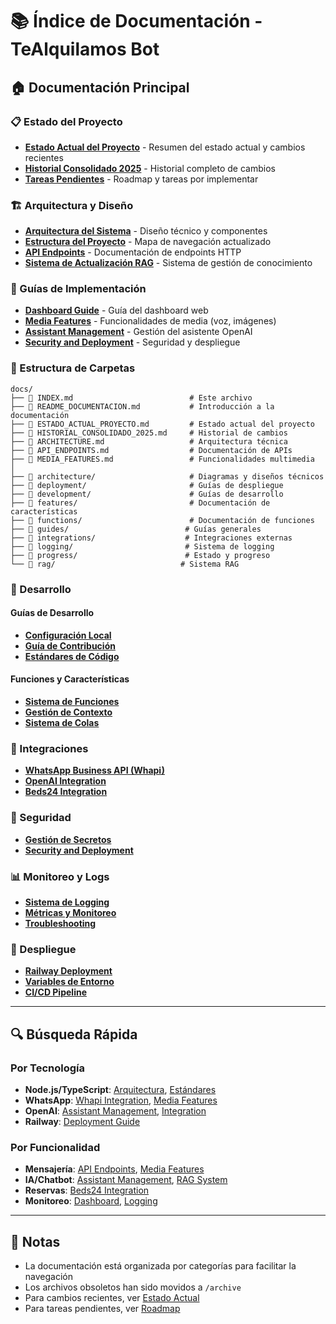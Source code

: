 # 📚 Índice de Documentación - TeAlquilamos Bot

## 🏠 Documentación Principal

### 📋 Estado del Proyecto
- [**Estado Actual del Proyecto**](./ESTADO_ACTUAL_PROYECTO.md) - Resumen del estado actual y cambios recientes
- [**Historial Consolidado 2025**](./HISTORIAL_CONSOLIDADO_2025.md) - Historial completo de cambios
- [**Tareas Pendientes**](./progress/TAREAS_PENDIENTES.md) - Roadmap y tareas por implementar

### 🏗️ Arquitectura y Diseño
- [**Arquitectura del Sistema**](./ARCHITECTURE.md) - Diseño técnico y componentes
- [**Estructura del Proyecto**](./architecture/PROJECT_STRUCTURE_UPDATED.md) - Mapa de navegación actualizado
- [**API Endpoints**](./API_ENDPOINTS.md) - Documentación de endpoints HTTP
- [**Sistema de Actualización RAG**](./SISTEMA_ACTUALIZACION_RAG.md) - Sistema de gestión de conocimiento

### 🚀 Guías de Implementación
- [**Dashboard Guide**](./DASHBOARD_GUIDE.md) - Guía del dashboard web
- [**Media Features**](./MEDIA_FEATURES.md) - Funcionalidades de media (voz, imágenes)
- [**Assistant Management**](./ASSISTANT_MANAGEMENT.md) - Gestión del asistente OpenAI
- [**Security and Deployment**](./SECURITY_AND_DEPLOYMENT.md) - Seguridad y despliegue

### 📁 Estructura de Carpetas

```
docs/
├── 📄 INDEX.md                          # Este archivo
├── 📄 README_DOCUMENTACION.md           # Introducción a la documentación
├── 📄 ESTADO_ACTUAL_PROYECTO.md         # Estado actual del proyecto
├── 📄 HISTORIAL_CONSOLIDADO_2025.md     # Historial de cambios
├── 📄 ARCHITECTURE.md                   # Arquitectura técnica
├── 📄 API_ENDPOINTS.md                  # Documentación de APIs
├── 📄 MEDIA_FEATURES.md                 # Funcionalidades multimedia
│
├── 📁 architecture/                     # Diagramas y diseños técnicos
├── 📁 deployment/                       # Guías de despliegue
├── 📁 development/                      # Guías de desarrollo
├── 📁 features/                         # Documentación de características
├── 📁 functions/                        # Documentación de funciones
├── 📁 guides/                          # Guías generales
├── 📁 integrations/                    # Integraciones externas
├── 📁 logging/                         # Sistema de logging
├── 📁 progress/                        # Estado y progreso
└── 📁 rag/                            # Sistema RAG
```

### 🔧 Desarrollo

#### Guías de Desarrollo
- [**Configuración Local**](./development/LOCAL_SETUP.md)
- [**Guía de Contribución**](./development/CONTRIBUTING.md)
- [**Estándares de Código**](./development/CODE_STANDARDS.md)

#### Funciones y Características
- [**Sistema de Funciones**](./functions/FUNCTION_SYSTEM.md)
- [**Gestión de Contexto**](./functions/CONTEXT_MANAGEMENT.md)
- [**Sistema de Colas**](./features/QUEUE_SYSTEM.md)

### 🔌 Integraciones

- [**WhatsApp Business API (Whapi)**](./integrations/WHAPI.md)
- [**OpenAI Integration**](./integrations/OPENAI.md)
- [**Beds24 Integration**](./integrations/BEDS24.md)

### 🔐 Seguridad

- [**Gestión de Secretos**](./security/SECRETS_MANAGEMENT_GUIDE.md)
- [**Security and Deployment**](./SECURITY_AND_DEPLOYMENT.md)

### 📊 Monitoreo y Logs

- [**Sistema de Logging**](./logging/LOGGING_SYSTEM.md)
- [**Métricas y Monitoreo**](./logging/METRICS.md)
- [**Troubleshooting**](./guides/TROUBLESHOOTING.md)

### 🚀 Despliegue

- [**Railway Deployment**](./deployment/RAILWAY.md)
- [**Variables de Entorno**](./deployment/ENVIRONMENT_VARIABLES.md)
- [**CI/CD Pipeline**](./deployment/CI_CD.md)

---

## 🔍 Búsqueda Rápida

### Por Tecnología
- **Node.js/TypeScript**: [Arquitectura](./ARCHITECTURE.md), [Estándares](./development/CODE_STANDARDS.md)
- **WhatsApp**: [Whapi Integration](./integrations/WHAPI.md), [Media Features](./MEDIA_FEATURES.md)
- **OpenAI**: [Assistant Management](./ASSISTANT_MANAGEMENT.md), [Integration](./integrations/OPENAI.md)
- **Railway**: [Deployment Guide](./deployment/RAILWAY.md)

### Por Funcionalidad
- **Mensajería**: [API Endpoints](./API_ENDPOINTS.md), [Media Features](./MEDIA_FEATURES.md)
- **IA/Chatbot**: [Assistant Management](./ASSISTANT_MANAGEMENT.md), [RAG System](./SISTEMA_ACTUALIZACION_RAG.md)
- **Reservas**: [Beds24 Integration](./integrations/BEDS24.md)
- **Monitoreo**: [Dashboard](./DASHBOARD_GUIDE.md), [Logging](./logging/LOGGING_SYSTEM.md)

---

## 📝 Notas

- La documentación está organizada por categorías para facilitar la navegación
- Los archivos obsoletos han sido movidos a `/archive`
- Para cambios recientes, ver [Estado Actual](./ESTADO_ACTUAL_PROYECTO.md)
- Para tareas pendientes, ver [Roadmap](./progress/TAREAS_PENDIENTES.md)